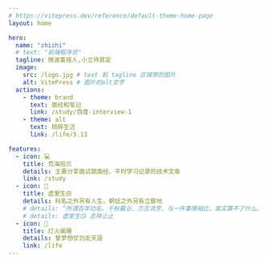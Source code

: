```yaml
---
# https://vitepress.dev/reference/default-theme-home-page
layout: home

hero:
  name: "zhizhi"
  # text: "前端程序员"
  tagline: 微波喜摇人,小立待其定
  image:
    src: /logo.jpg # text 和 tagline 区域旁的图片
    alt: VitePress # 图片的alt文字
  actions:
    - theme: brand
      text: 面经和笔记
      link: /study/百度-interview-1
    - theme: alt
      text: 琐碎生活
      link: /life/5.13

features:
  - icon: 💻
    title: 荒海拾贝
    details: 主要分享面试题面经，平时学习记录的技术文章
    link: /study
  - icon: 🏢
    title: 虚室生白
    details: 科名之外另有人生，朝廷之外另有立脚地
    # details: “所谓百年功名、千秋霸业、万古流芳，与一件事情相比，其实算不了什么。这件事情就是——用你喜欢的方式度过一生“
    # details: 虚室生白 吉祥止止
  - icon: 🌙
    title: 灯火阑珊
    details: 曾梦想仗剑走天涯
    link: /life
---
```


